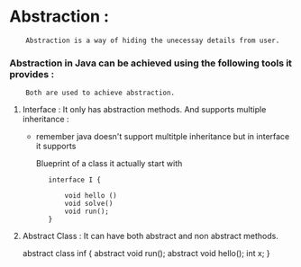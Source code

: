 # Abstraction : 
        Abstraction is a way of hiding the unecessay details from user. 
  
   ### Abstraction in Java can be achieved using the following tools it provides :
        Both are used to achieve abstraction.
 
   1. Interface  :  It only has abstraction methods. And supports multiple inheritance : 
       - remember java doesn't support multitple inheritance but in interface it supports 

            Blueprint of a class 
            it actually start with 
                
                interface I {

                    void hello ()  
                    void solve()
                    void run();
                }

   2. Abstract Class : It can have both abstract and non abstract methods.


        abstract class inf {
        abstract void run();
        abstract void hello();
        int x;
        }